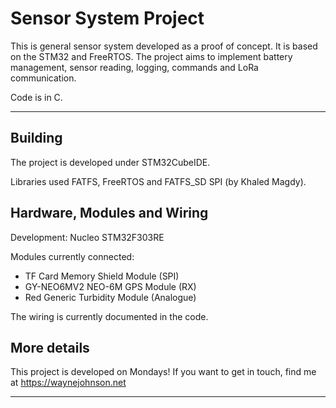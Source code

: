 # Sensor System Project

This is general sensor system developed as a proof of concept. It is based on the STM32 and FreeRTOS. The project aims to implement battery management, sensor reading, logging, commands and LoRa communication.

Code is in C.

***

## Building

The project is developed under STM32CubeIDE.

Libraries used FATFS, FreeRTOS and FATFS_SD SPI (by Khaled Magdy).


## Hardware, Modules and Wiring

Development: Nucleo STM32F303RE

Modules currently connected:

 - TF Card Memory Shield Module (SPI)
 - GY-NEO6MV2 NEO-6M GPS Module (RX)
 - Red Generic Turbidity Module (Analogue)

The wiring is currently documented in the code.


## More details
This project is developed on Mondays! If you want to get in touch, find me at https://waynejohnson.net

***